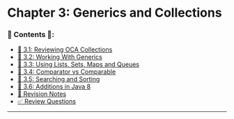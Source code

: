 <link href="../../style.css" rel="stylesheet"></link>

# Chapter 3: Generics and Collections

### 📜 Contents 📜:

- [🧠 3.1: Reviewing OCA Collections](/src/chapter_3/chapter_3_1_reviewing_oca_collections/)
- [🧠 3.2: Working With Generics](/src/chapter_3/chapter_3_2_working_with_generics/)
- [🧠 3.3: Using Lists, Sets, Maps and Queues](/src/chapter_3/chapter_3_3_using_lists_sets_maps_queues/)
- [🧠 3.4: Comparator vs Comparable](/src/chapter_3/chapter_3_4_comparator_vs_comparable/)
- [🧠 3.5: Searching and Sorting](/src/chapter_3/chapter_3_5_searching_and_sorting/)
- [🧠 3.6: Additions in Java 8](/src/chapter_3/chapter_3_6_additions_in_java_8/)
- [📝 Revision Notes](/src/chapter_3/revision_notes_v2/)
- [✅ Review Questions](/src/review_questions/chapter_3/)

<hr>
